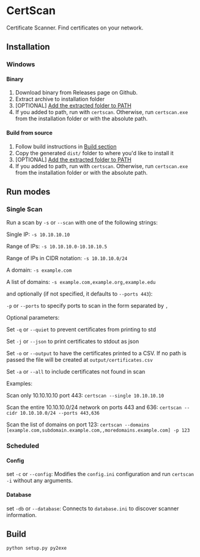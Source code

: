 # CertScan

Certificate Scanner. Find certificates on your network.

## Installation

### Windows

#### Binary
1. Download binary from Releases page on Github.
2. Extract archive to installation folder
3. [OPTIONAL] [Add the extracted folder to PATH](https://www.architectryan.com/2018/03/17/add-to-the-path-on-windows-10/)
4. If you added to path, run with `certscan`. Otherwise, run `certscan.exe` from the installation folder or with the absolute path.

#### Build from source
1. Follow build instructions in [Build section](#build)
2. Copy the generated `dist/` folder to where you'd like to install it
3. [OPTIONAL] [Add the extracted folder to PATH](https://www.architectryan.com/2018/03/17/add-to-the-path-on-windows-10/)
4. If you added to path, run with `certscan`. Otherwise, run `certscan.exe` from the installation folder or with the absolute path.

## Run modes

### Single Scan

Run a scan by `-s` or `--scan` with one of the following strings:

Single IP: `-s 10.10.10.10`

Range of IPs: `-s 10.10.10.0-10.10.10.5`

Range of IPs in CIDR notation: `-s 10.10.10.0/24`

A domain: `-s example.com` 

A list of domains: `-s example.com,example.org,example.edu`



and optionally (if not specified, it defaults to `--ports 443`):

`-p` or `--ports` to specify ports to scan in the form separated by `,`

Optional parameters:

Set `-q` or `--quiet` to prevent certificates from printing to std

Set `-j` or `--json` to print certificates to stdout as json

Set `-o` or `--output` to have the certificates printed to a CSV. If no path is
passed the file will be created at `output/certificates.csv`

Set `-a` or `--all` to include certificates not found in scan

Examples:

Scan only 10.10.10.10 port 443: `certscan --single 10.10.10.10`

Scan the entire 10.10.10.0/24 network on ports 443 and
636: `certscan --cidr 10.10.10.0/24 --ports 443,636`

Scan the list of domains on port
123: `certscan --domains [example.com,subdomain.example.com,,moredomains.example.com] -p 123`

### Scheduled

#### Config

set `-c` or `--config`: Modifies the `config.ini` configuration and
run `certscan -i` without any arguments.

#### Database

set `-db` or `--database`: Connects to `database.ini` to discover scanner
information.

## Build

`python setup.py py2exe`